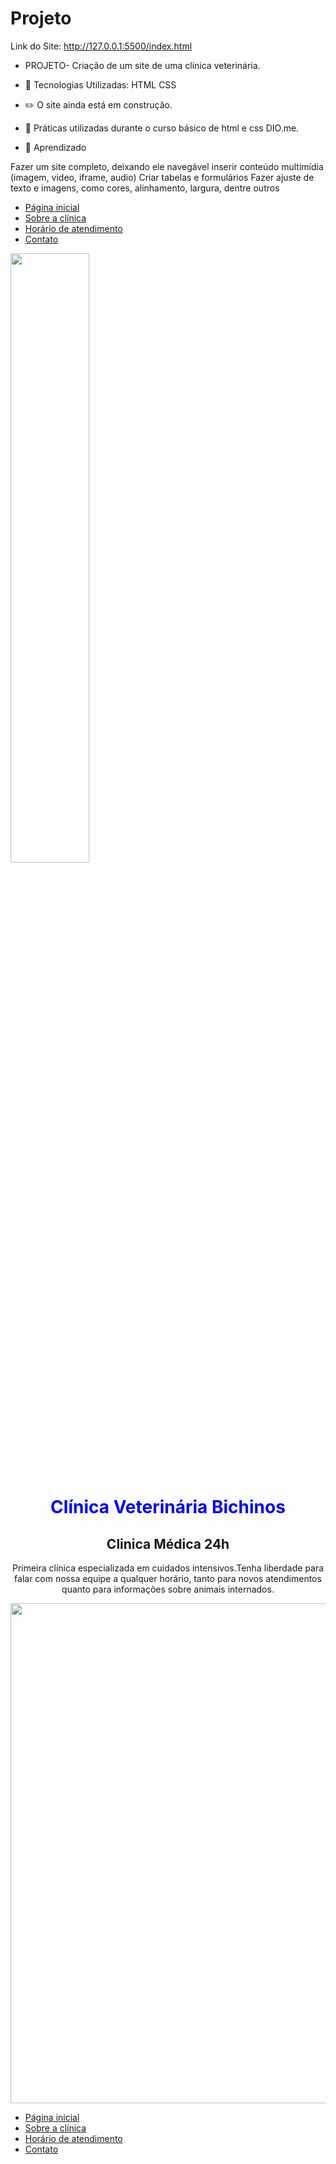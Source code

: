 # Projeto
Link do Site: http://127.0.0.1:5500/index.html

- PROJETO- Criação de um site de uma clínica veterinária.

- 🎯 Tecnologias Utilizadas:
HTML
CSS 

- ✏️ O site ainda está em construção.
- 📖  Práticas utilizadas durante o curso básico de html e css DIO.me.
- 📝 Aprendizado

Fazer um site completo, deixando ele navegável
inserir conteúdo multimídia (imagem, video, iframe, audio)
Criar tabelas e formulários
Fazer ajuste de texto e imagens, como cores, alinhamento, largura, dentre outros

<!DOCTYPE html>
<html lang="en">
<head>
    <meta charset="UTF-8">
    <meta http-equiv="X-UA-Compatible" content="IE=edge">
    <meta name="viewport" content="width=device-width, initial-scale=1.0">
   
  <link rel="stylesheet" href="base.css">
</head>
<body>
    <div class="wrapper">
        <div class="menu">
            <!-- Aqui vai o seu menu -->
            <ul>
                <li><a href="index.html">Página inicial</a></li>
                <li><a href="sobre.html">Sobre a clínica</a></li>
                <li><a href="horario.html">Horário de atendimento</a></li>
                <li><a href="contato.html">Contato</a></li>
            </ul>
        </div>
        <div class="main">
            <div class="header">
             <!-- Aqui vai o seu header -->
                <img src="https://static.vecteezy.com/ti/vetor-gratis/p1/8249343-veterinario-logo-gato-e-cao-logo-design-pet-care-vet-clinic-logo-pet-clinic-vetor.jpg" width="50%"/>         
            </div>
            <div class="Descrição">
                <!--Aqui vai seu conteúdo-->
                <h1 align="center"><font color= Blue>Clínica Veterinária Bichinos</font></h1>
                <h2 align="center">Clinica Médica 24h</h2>
                <p align="center">Primeira clínica especializada em cuidados intensivos.Tenha liberdade para falar com nossa equipe a qualquer horário, tanto para novos atendimentos quanto para informações sobre animais internados.</p>
                <img align="center" width="800" src="https://seres.vet/blog/wp-content/uploads/2021/04/vacina-de-cao-1.jpg"/>                
            </div>  
            <div class="footer">
                <!--Aqui vai seu rodapé-->
                <ul>
                    <li><a href="index.html">Página inicial</a></li>
                    <li><a href="sobre.html">Sobre a clínica</a></li>
                    <li><a href="horario.html">Horário de atendimento</a></li>
                    <li><a href="contato.html">Contato</a></li>
                </ul>                
            </div>            
        </div>
    </div>
</body>
</html>

